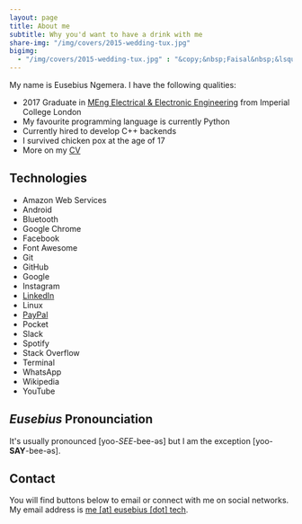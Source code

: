 ```yaml
---
layout: page
title: About me
subtitle: Why you'd want to have a drink with me
share-img: "/img/covers/2015-wedding-tux.jpg"
bigimg:
  - "/img/covers/2015-wedding-tux.jpg" : "&copy;&nbsp;Faisal&nbsp;&lsquo;Tre&rsquo;&nbsp;Shah (2014)"
---
```


My name is Eusebius Ngemera. I have the following qualities:

- 2017 Graduate in [MEng Electrical & Electronic Engineering](https://www.imperial.ac.uk/study/ug/courses/electrical-engineering-department/electrical-and-electronic-engineering-meng/) from Imperial College London
- My favourite programming language is currently Python
- Currently hired to develop C++ backends
- I survived chicken pox at the age of 17
- More on my [CV](/cv/)

## Technologies

<ul class="list-inline text-center">
  <li title="Amazon Web Services">
    <span class="fa-stack fa-lg" aria-hidden="true">
      <i class="fa fa-amazon fa-stack-1x"></i>
    </span>
    <span class="sr-only">Amazon Web Services</span>
  </li>
  <li>
    <span class="fa-stack fa-lg" aria-hidden="true">
      <i class="fa fa-android fa-stack-1x"></i>
    </span>
    <span class="sr-only">Android</span>
  </li>
  <li>
    <span class="fa-stack fa-lg" aria-hidden="true">
      <i class="fa fa-bluetooth-b fa-stack-1x"></i>
    </span>
    <span class="sr-only">Bluetooth</span>
  </li>
  <li>
    <span class="fa-stack fa-lg" aria-hidden="true">
      <i class="fa fa-chrome fa-stack-1x"></i>
    </span>
    <span class="sr-only">Google Chrome</span>
  </li>
  <li>
    <span class="fa-stack fa-lg" aria-hidden="true">
      <i class="fa fa-facebook fa-stack-1x"></i>
    </span>
    <span class="sr-only">Facebook</span>
  </li>
  <li title="Font Awesome">
    <span class="fa-stack fa-lg" aria-hidden="true">
      <i class="fa fa-font-awesome fa-stack-1x"></i>
    </span>
    <span class="sr-only">Font Awesome</span>
  </li>
  <li>
    <span class="fa-stack fa-lg" aria-hidden="true">
      <i class="fa fa-git fa-stack-1x"></i>
    </span>
    <span class="sr-only">Git</span>
  </li>
  <li>
    <span class="fa-stack fa-lg" aria-hidden="true">
      <i class="fa fa-github fa-stack-1x"></i>
    </span>
    <span class="sr-only">GitHub</span>
  </li>
  <li>
    <span class="fa-stack fa-lg" aria-hidden="true">
      <i class="fa fa-google fa-stack-1x"></i>
    </span>
    <span class="sr-only">Google</span>
  </li>
  <li>
    <span class="fa-stack fa-lg" aria-hidden="true">
      <i class="fa fa-instagram fa-stack-1x"></i>
    </span>
    <span class="sr-only">Instagram</span>
  </li>
  <li>
    <a href="https://www.linkedin.com/in/eusebius/" title="LinkedIn">
      <span class="fa-stack fa-lg" aria-hidden="true">
        <i class="fa fa-linkedin fa-stack-1x"></i>
      </span>
      <span class="sr-only">LinkedIn</span>
    </a>
  </li>
  <li>
    <span class="fa-stack fa-lg" aria-hidden="true">
      <i class="fa fa-linux fa-stack-1x"></i>
    </span>
    <span class="sr-only">Linux</span>
  </li>
  <li>
    <a href="/donate/" title="PayPal">
      <span class="fa-stack fa-lg" aria-hidden="true">
        <i class="fa fa-paypal fa-stack-1x"></i>
      </span>
      <span class="sr-only">PayPal</span>
    </a>
  </li>
  <li title="Pocket">
    <span class="fa-stack fa-lg" aria-hidden="true">
      <i class="fa fa-get-pocket fa-stack-1x"></i>
    </span>
    <span class="sr-only">Pocket</span>
  </li>
  <li title="Slack">
    <span class="fa-stack fa-lg" aria-hidden="true">
      <i class="fa fa-slack fa-stack-1x"></i>
    </span>
    <span class="sr-only">Slack</span>
  </li>
  <li>
    <span class="fa-stack fa-lg" aria-hidden="true">
      <i class="fa fa-spotify fa-stack-1x"></i>
    </span>
    <span class="sr-only">Spotify</span>
  </li>
  <li>
    <span class="fa-stack fa-lg" aria-hidden="true">
      <i class="fa fa-stack-overflow fa-stack-1x"></i>
    </span>
    <span class="sr-only">Stack Overflow</span>
  </li>
  <li title="Terminal">
    <span class="fa-stack fa-lg" aria-hidden="true">
      <i class="fa fa-terminal fa-stack-1x"></i>
    </span>
    <span class="sr-only">Terminal</span>
  </li>
  <li>
    <span class="fa-stack fa-lg" aria-hidden="true">
      <i class="fa fa-whatsapp fa-stack-1x"></i>
    </span>
    <span class="sr-only">WhatsApp</span>
  </li>
  <li>
    <span class="fa-stack fa-lg" aria-hidden="true">
      <i class="fa fa-wikipedia-w fa-stack-1x"></i>
    </span>
    <span class="sr-only">Wikipedia</span>
  </li>
  <li>
    <span class="fa-stack fa-lg" aria-hidden="true">
      <i class="fa fa-youtube fa-stack-1x"></i>
    </span>
    <span class="sr-only">YouTube</span>
  </li>
</ul>

## *Eusebius* Pronounciation

It's usually pronounced [yoo-*SEE*-bee-əs] but I am the exception [yoo-**SAY**-bee-əs].

## Contact

You will find buttons below to email or connect with me on social networks. My email address is [me [at] eusebius [dot] tech](mailto:me@eusebius.tech).
